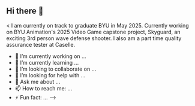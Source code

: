 ## Hi there 👋

<
I am currently on track to graduate BYU in May 2025. Currently working on BYU Animation's 2025 Video Game capstone project, Skyguard, an exciting 3rd person wave defense shooter. I also am a part time quality assurance tester at Caselle. 
- 🔭 I’m currently working on ...
- 🌱 I’m currently learning ...
- 👯 I’m looking to collaborate on ...
- 🤔 I’m looking for help with ...
- 💬 Ask me about ...
- 📫 How to reach me: ...
- ⚡ Fun fact: ...
-->
